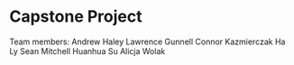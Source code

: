  # Capstone Project
 
 Team members:
 Andrew Haley
 Lawrence Gunnell
 Connor Kazmierczak
 Ha Ly
 Sean Mitchell
 Huanhua Su
 Alicja Wolak
